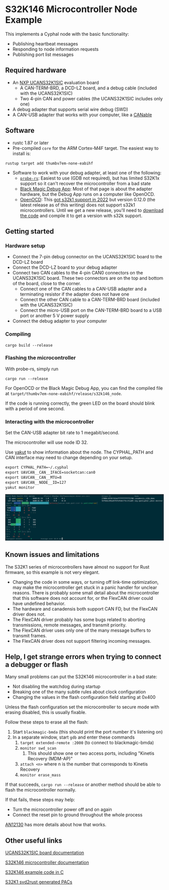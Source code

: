 # S32K146 Microcontroller Node Example

This implements a Cyphal node with the basic functionality:
* Publishing heartbeat messages
* Responding to node information requests
* Publishing port list messages

## Required hardware

* An [NXP UCANS32K1SIC](https://www.nxp.com/design/design-center/development-boards-and-designs/UCANS32K1SIC)
  evaluation board
  * A CAN-TERM-BRD, a DCD-LZ board, and a debug cable (included with the UCANS32K1SIC)
  * Two 4-pin CAN and power cables (the UCANS32K1SIC includes only one)
* A debug adapter that supports serial wire debug (SWD)
* A CAN-USB adapter that works with your computer, like a [CANable](https://canable.io/)

## Software

* rustc 1.87 or later
* Pre-compiled `core` for the ARM Cortex-M4F target. The easiest way to install is:
```shell
rustup target add thumbv7em-none-eabihf
```
* Software to work with your debug adapter, at least one of the following:
  * [`probe-rs`](https://probe.rs/): Easiest to use (GDB not required), but has limited S32K1x support
    so it can't recover the microcontroller from a bad state
  * [Black Magic Debug App](https://black-magic.org/): Most of that page is about the adapter hardware, but the
    Debug App runs on a computer like OpenOCD.
  * [OpenOCD](https://openocd.org/): This [got s32k1 support in 2022](https://sourceforge.net/p/openocd/code/ci/a77d280bd07b355b5ec981a91eefa88695081bf1/)
    but version 0.12.0 (the latest release as of this writing) does not support s32k1 microcontrollers.
    Until we get a new release, you'll need to [download the code](https://sourceforge.net/p/openocd/code/ci/master/tree/)
    and compile it to get a version with s32k support.

## Getting started

### Hardware setup

* Connect the 7-pin debug connector on the UCANS32K1SIC board to the DCD-LZ board
* Connect the DCD-LZ board to your debug adapter
* Connect two CAN cables to the 4-pin CAN0 connectors on the UCANS32K1SIC board. These two connectors are on the top
  and bottom of the board, close to the corner.
  * Connect one of the CAN cables to a CAN-USB adapter and a terminating resistor if the adapter does not have one
  * Connect the other CAN cable to a CAN-TERM-BRD board (included with the UCANS32K1SIC)
  * Connect the micro-USB port on the CAN-TERM-BRD board to a USB port or another 5 V power supply
* Connect the debug adapter to your computer

### Compiling

```shell
cargo build --release
```

### Flashing the microcontroller

With probe-rs, simply run
```shell
cargo run --release
```
For OpenOCD or the Black Magic Debug App, you can find the compiled file at `target/thumbv7em-none-eabihf/release/s32k146_node`.

If the code is running correctly, the green LED on the board should blink with a period of one second.

### Interacting with the microcontroller

Set the CAN-USB adapter bit rate to 1 megabit/second.

The microcontroller will use node ID 32.

Use [yakut](https://github.com/openCyphal/yakut) to show information about the node.
The CYPHAL_PATH and CAN interface may need to change depending on your setup.
```shell
export CYPHAL_PATH=~/.cyphal
export UAVCAN__CAN__IFACE=socketcan:can0
export UAVCAN__CAN__MTU=8
export UAVCAN__NODE__ID=127
yakut monitor
```
![yakut screenshot](doc/yakut_monitor.png)

## Known issues and limitations

The S32K1 series of microcontrollers have almost no support for Rust firmware, so this example is not very elegant.

* Changing the code in some ways, or turning off link-time optimization, may make the microcontroller get stuck in a
  panic handler for unclear reasons. There is probably some small detail about the microcontroller that this software
  does not account for, or the FlexCAN driver could have undefined behavior.
* The hardware and canadensis both support CAN FD, but the FlexCAN driver does not.
* The FlexCAN driver probably has some bugs related to aborting transmissions, remote messages, and transmit priority.
* The FlexCAN driver uses only one of the many message buffers to transmit frames.
* The FlexCAN driver does not support filtering incoming messages.

## Help, I get strange errors when trying to connect a debugger or flash

Many small problems can put the S32K146 microcontroller in a bad state:
* Not disabling the watchdog during startup
* Breaking one of the many subtle rules about clock configuration
* Changing the values in the flash configuration field starting at 0x400

Unless the flash configuration set the microcontroller to secure mode with erasing disabled, this is usually fixable.

Follow these steps to erase all the flash:

1. Start `blackmagic-bmda` (this should print the port number it's listening on)
2. In a separate window, start `gdb` and enter these commands
   1. `target extended-remote :2000` (to connect to blackmagic-bmda)
   2. `monitor swd_scan`
      1. This should show one or two access ports, including "Kinetis Recovery (MDM-AP)"
   3. `attach <n>` where n is the number that corresponds to Kinetis Recovery
   4. `monitor erase_mass`

If that succeeds, `cargo run --release` or another method should be able to flash the microcontroller normally.

If that fails, these steps may help:
* Turn the microcontroller power off and on again
* Connect the reset pin to ground throughout the whole process

[AN12130](https://www.nxp.com/docs/en/application-note/AN12130.pdf) has more details about how that works.

## Other useful links

[UCANS32K1SIC board documentation](https://www.nxp.com/document/guide/getting-started-with-the-ucans32k1sic-evaluation-board:GS-UCANS32K1SIC?section=get-hardware)

[S32K146 microcontroller documentation](https://www.nxp.com/products/S32K1)

[S32K146 example code in C](https://github.com/nxp-auto-support/s32k146_cookbook/tree/master)

[S32K1 svd2rust generated PACs](https://github.com/wcpannell/s32k1-pacs)